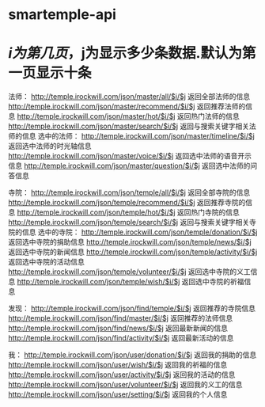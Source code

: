 # smartemple-api

# $i为第几页，$j为显示多少条数据.默认为第一页显示十条

法师：
http://temple.irockwill.com/json/master/all/$i/$j              返回全部法师的信息
http://temple.irockwill.com/json/master/recommend/$i/$j        返回推荐法师的信息
http://temple.irockwill.com/json/master/hot/$i/$j              返回热门法师的信息
http://temple.irockwill.com/json/master/search/$i/$j           返回与搜索关键字相关法师的信息
选中的法师：
http://temple.irockwill.com/json/master/timeline/$i/$j         返回选中法师的时光轴信息
http://temple.irockwill.com/json/master/voice/$i/$j            返回选中法师的语音开示信息
http://temple.irockwill.com/json/master/question/$i/$j         返回选中法师的问答信息

寺院：
http://temple.irockwill.com/json/temple/all/$i/$j              返回全部寺院的信息
http://temple.irockwill.com/json/temple/recommend/$i/$j        返回推荐寺院的信息
http://temple.irockwill.com/json/temple/hot/$i/$j              返回热门寺院的信息
http://temple.irockwill.com/json/temple/search/$i/$j           返回与搜索关键字相关寺院的信息
选中的寺院：
http://temple.irockwill.com/json/temple/donation/$i/$j         返回选中寺院的捐助信息
http://temple.irockwill.com/json/temple/news/$i/$j             返回选中寺院的新闻信息
http://temple.irockwill.com/json/temple/activity/$i/$j         返回选中寺院的活动信息
http://temple.irockwill.com/json/temple/volunteer/$i/$j        返回选中寺院的义工信息
http://temple.irockwill.com/json/temple/wish/$i/$j             返回选中寺院的祈福信息

发现：
http://temple.irockwill.com/json/find/temple/$i/$j             返回推荐的寺院信息
http://temple.irockwill.com/json/find/master/$i/$j             返回推荐的法师信息
http://temple.irockwill.com/json/find/news/$i/$j               返回最新新闻的信息
http://temple.irockwill.com/json/find/activity/$i/$j           返回最新活动的信息

我：
http://temple.irockwill.com/json/user/donation/$i/$j           返回我的捐助的信息
http://temple.irockwill.com/json/user/wish/$i/$j               返回我的祈福的信息
http://temple.irockwill.com/json/user/activity/$i/$j           返回我的活动的信息
http://temple.irockwill.com/json/user/volunteer/$i/$j          返回我的义工的信息
http://temple.irockwill.com/json/user/setting/$i/$j            返回我的个人信息
